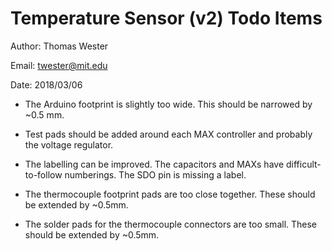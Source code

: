 # Temperature Sensor (v2) Todo Items

Author: Thomas Wester

Email: twester@mit.edu

Date: 2018/03/06

 - The Arduino footprint is slightly too wide. This
   should be narrowed by ~0.5 mm.

 - Test pads should be added around each MAX controller
   and probably the voltage regulator.

 - The labelling can be improved. The capacitors and MAXs
   have difficult-to-follow numberings. The SDO pin is
   missing a label.

 - The thermocouple footprint pads are too close together.
   These should be extended by ~0.5mm.

 - The solder pads for the thermocouple connectors are too
   small. These should be extended by ~0.5mm.
